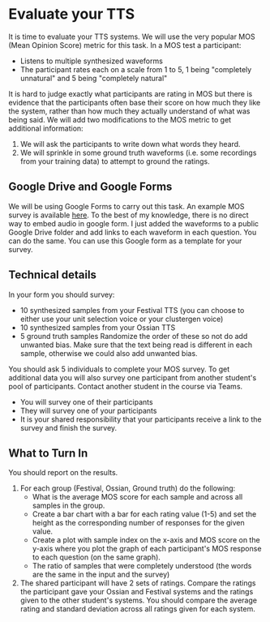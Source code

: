# Evaluate your TTS
It is time to evaluate your TTS systems. We will use the very popular MOS (Mean Opinion Score) metric for this task. In a MOS test a participant:
* Listens to multiple synthesized waveforms
* The participant rates each on a scale from 1 to 5, 1 being "completely unnatural" and 5 being "completely natural"

It is hard to judge exactly what participants are rating in MOS but there is evidence that the participants often base their score on how much they like the system, rather than how much they actually understand of what was being said. We will add two modifications to the MOS metric to get additional information:
1. We will ask the participants to write down what words they heard.
2. We will sprinkle in some ground truth waveforms (i.e. some recordings from your training data) to attempt to ground the ratings.

## Google Drive and Google Forms
We will be using Google Forms to carry out this task. An example MOS survey is available [here](https://docs.google.com/forms/d/1KsEq-Ckt_z1oHAnlWWl_h07NhkqJCUMRHZkZPGPVKlM/edit?usp=sharing). To the best of my knowledge, there is no direct way to embed audio in google form. I just added the waveforms to a public Google Drive folder and add links to each waveform in each question. You can do the same. You can use this Google form as a template for your survey.

## Technical details
In your form you should survey:
* 10 synthesized samples from your Festival TTS (you can choose to either use your unit selection voice or your clustergen voice)
* 10 synthesized samples from your Ossian TTS
* 5 ground truth samples
Randomize the order of these so not do add unwanted bias. Make sure that the text being read is different in each sample, otherwise we could also add unwanted bias.

You should ask 5 individuals to complete your MOS survey. To get additional data you will also survey one participant from another student's pool of participants. Contact another student in the course via Teams.
* You will survey one of their participants
* They will survey one of your participants
* It is your shared responsibility that your participants receive a link to the survey and finish the survey.

## What to Turn In
You should report on the results.
1. For each group (Festival, Ossian, Ground truth) do the following:
    * What is the average MOS score for each sample and across all samples in the group.
    * Create a bar chart with a bar for each rating value (1-5) and set the height as the corresponding number of responses for the given value.
    * Create a plot with sample index on the x-axis and MOS score on the y-axis where you plot the graph of each participant's MOS response to each question (on the same graph).
    * The ratio of samples that were completely understood (the words are the same in the input and the survey)
2. The shared participant will have 2 sets of ratings. Compare the ratings the participant gave your Ossian and Festival systems and the ratings given to the other student's systems. You should compare the average rating and standard deviation across all ratings given for each system.